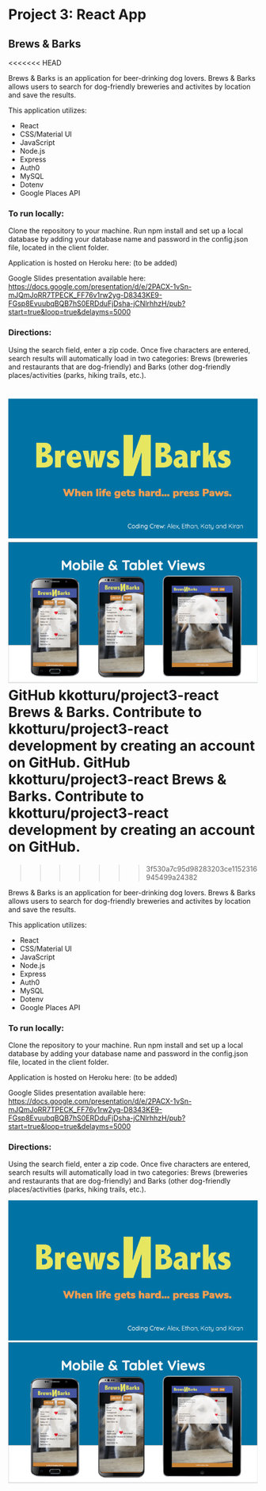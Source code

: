 # Project 3: React App
## Brews &amp; Barks
<<<<<<< HEAD

Brews & Barks is an application for beer-drinking dog lovers. Brews & Barks allows users to search for dog-friendly breweries and activites by location and save the results.

This application utilizes:

* React
* CSS/Material UI
* JavaScript
* Node.js
* Express
* Auth0
* MySQL
* Dotenv
* Google Places API

### To run locally:

Clone the repository to your machine. Run npm install and set up a local database by adding your database name and password in the config.json file, located in the client folder.

Application is hosted on Heroku here: (to be added)

Google Slides presentation available here: <https://docs.google.com/presentation/d/e/2PACX-1vSn-mJQmJoRR7TPECK_FF76v1rw2yg-D8343KE9-FGsp8EvuubqBQB7hS0ERDduFjDsha-jCNlrhhzH/pub?start=true&loop=true&delayms=5000>

### Directions:

Using the search field, enter a zip code. Once five characters are entered, search results will automatically load in two categories: Brews (breweries and restaurants that are dog-friendly) and Barks (other dog-friendly places/activities (parks, hiking trails, etc.).

![Logo Screenshot](https://github.com/kkotturu/project3-react/blob/master/Screen%20Shot%202019-06-03%20at%201.48.37%20PM.png)
![Mobile and Tablet Views Screenshot](https://github.com/kkotturu/project3-react/blob/master/Screen%20Shot%202019-06-03%20at%201.48.52%20PM.png)
GitHub
kkotturu/project3-react
Brews & Barks. Contribute to kkotturu/project3-react development by creating an account on GitHub.
GitHub
kkotturu/project3-react
Brews & Barks. Contribute to kkotturu/project3-react development by creating an account on GitHub.
=======
>>>>>>> 3f530a7c95d98283203ce1152316945499a24382

Brews & Barks is an application for beer-drinking dog lovers. Brews & Barks allows users to search for dog-friendly breweries and activites by location and save the results.

This application utilizes:

* React
* CSS/Material UI
* JavaScript
* Node.js
* Express
* Auth0
* MySQL
* Dotenv
* Google Places API

### To run locally:

Clone the repository to your machine. Run npm install and set up a local database by adding your database name and password in the config.json file, located in the client folder.

Application is hosted on Heroku here: (to be added)

Google Slides presentation available here: <https://docs.google.com/presentation/d/e/2PACX-1vSn-mJQmJoRR7TPECK_FF76v1rw2yg-D8343KE9-FGsp8EvuubqBQB7hS0ERDduFjDsha-jCNlrhhzH/pub?start=true&loop=true&delayms=5000>

### Directions:

Using the search field, enter a zip code. Once five characters are entered, search results will automatically load in two categories: Brews (breweries and restaurants that are dog-friendly) and Barks (other dog-friendly places/activities (parks, hiking trails, etc.).

![Logo Screenshot](https://github.com/kkotturu/project3-react/blob/master/Screen%20Shot%202019-06-03%20at%201.48.37%20PM.png)
![Mobile and Tablet Views Screenshot](https://github.com/kkotturu/project3-react/blob/master/Screen%20Shot%202019-06-03%20at%201.48.52%20PM.png)
